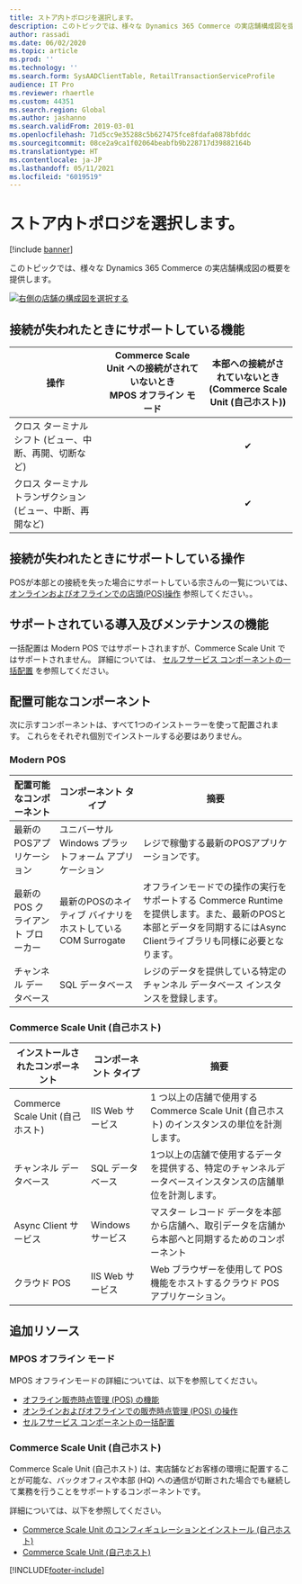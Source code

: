 ```yaml
---
title: ストア内トポロジを選択します。
description: このトピックでは、様々な Dynamics 365 Commerce の実店舗構成図を提供します。
author: rassadi
ms.date: 06/02/2020
ms.topic: article
ms.prod: ''
ms.technology: ''
ms.search.form: SysAADClientTable, RetailTransactionServiceProfile
audience: IT Pro
ms.reviewer: rhaertle
ms.custom: 44351
ms.search.region: Global
ms.author: jashanno
ms.search.validFrom: 2019-03-01
ms.openlocfilehash: 71d5cc9e35288c5b627475fce8fdafa0878bfddc
ms.sourcegitcommit: 08ce2a9ca1f02064beabfb9b228717d39882164b
ms.translationtype: HT
ms.contentlocale: ja-JP
ms.lasthandoff: 05/11/2021
ms.locfileid: "6019519"
---
```

# <a name="select-an-in-store-topology"></a>ストア内トポロジを選択します。

[!include [banner](../../includes/banner.md)]

このトピックでは、様々な Dynamics 365 Commerce の実店舗構成図の概要を提供します。 

<a href="/dynamics365/unified-operations/retail/dev-itpro/media/channel/instore/topology.jpg" rel="some text">![右側の店舗の構成図を選択する](media/CHANNEL/INSTORE/Topology.jpg)</a>

## <a name="supported-capabilities-when-connectivity-is-lost"></a>接続が失われたときにサポートしている機能
| 操作 | Commerce Scale Unit への接続がされていないとき<br>MPOS オフライン モード | 本部への接続がされていないとき<br>(Commerce Scale Unit (自己ホスト)) |
| --- | :-: | :-: |
| クロス ターミナル シフト (ビュー、中断、再開、切断など) | | ✔ | 
| クロス ターミナル トランザクション (ビュー、中断、再開など)  | | ✔ |

## <a name="supported-operations-when-connectivity-is-lost"></a>接続が失われたときにサポートしている操作
POSが本部との接続を失った場合にサポートしている宗さんの一覧については、 [オンラインおよびオフラインでの店頭(POS)操作](/dynamics365/unified-operations/retail/pos-operations) 参照してください。。

## <a name="supported-deployment-and-maintenance-capabilities"></a>サポートされている導入及びメンテナンスの機能
一括配置は Modern POS ではサポートされますが、Commerce Scale Unit ではサポートされません。 詳細については、 [セルフサービス コンポーネントの一括配置](/dynamics365/unified-operations/retail/dev-itpro/retail-mass-deployment) を参照してください。

## <a name="deployed-components"></a>配置可能なコンポーネント
次に示すコンポーネントは、すべて1つのインストーラーを使って配置されます。 これらをそれぞれ個別でインストールする必要はありません。

### <a name="modern-pos"></a>Modern POS
| 配置可能なコンポーネント | コンポーネント タイプ | 摘要 |
| --- | --- | --- |
| 最新のPOSアプリケーション | ユニバーサル Windows プラットフォーム アプリケーション | レジで稼働する最新のPOSアプリケーションです。 |
| 最新のPOS クライアント ブローカー | 最新のPOSのネイティブ バイナリをホストしているCOM Surrogate | オフラインモードでの操作の実行をサポートする Commerce Runtime を提供します。また、最新のPOSと本部とデータを同期するにはAsync Clientライブラリも同様に必要となります。 | 
| チャンネル データベース | SQL データベース | レジのデータを提供している特定のチャンネル データベース インスタンスを登録します。

### <a name="commerce-scale-unit-self-hosted"></a>Commerce Scale Unit (自己ホスト)
| インストールされたコンポーネント | コンポーネント タイプ | 摘要 |
| --- | --- | --- |
| Commerce Scale Unit (自己ホスト) | IIS Web サービス | 1 つ以上の店舗で使用する Commerce Scale Unit (自己ホスト) のインスタンスの単位を計測します。 |
| チャンネル データベース | SQL データベース | 1つ以上の店舗で使用するデータを提供する、特定のチャンネルデータベースインスタンスの店舗単位を計測します。 |
| Async Client サービス | Windows サービス | マスター レコード データを本部から店舗へ、取引データを店舗から本部へと同期するためのコンポーネント |
| クラウド POS | IIS Web サービス | Web ブラウザーを使用して POS 機能をホストするクラウド POS アプリケーション。 |

## <a name="additional-resources"></a>追加リソース
### <a name="mpos-offline-mode"></a>MPOS オフライン モード
MPOS オフラインモードの詳細については、以下を参照してください。
- [オフライン販売時点管理 (POS) の機能](/dynamics365/unified-operations/retail/pos-offline-functionality)
- [オンラインおよびオフラインでの販売時点管理 (POS) の操作](/dynamics365/unified-operations/retail/pos-operations)
- [セルフサービス コンポーネントの一括配置](/dynamics365/unified-operations/retail/dev-itpro/retail-mass-deployment)

### <a name="commerce-scale-unit-self-hosted"></a>Commerce Scale Unit (自己ホスト)
Commerce Scale Unit (自己ホスト) は、実店舗などお客様の環境に配置することが可能な、バックオフィスや本部 (HQ) への通信が切断された場合でも継続して業務を行うことをサポートするコンポーネントです。 

詳細については、以下を参照してください。
- [Commerce Scale Unit のコンフィギュレーションとインストール (自己ホスト)](/dynamics365/unified-operations/retail/dev-itpro/retail-store-scale-unit-configuration-installation)
- [Commerce Scale Unit (自己ホスト)](/dynamics365/unified-operations/retail/dev-itpro/retail-store-system-begin)


[!INCLUDE[footer-include](../../includes/footer-banner.md)]